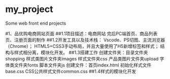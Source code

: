 # my_project
Some web front end projects

#1、品优购电商网站页面
##1.1项目描述：电商网站 完后PC端首页、商品列表页、注册页面的制作
##1.2开发工具以及技术栈：
    Vscode、PS切图、主流浏览器（Chrome）；
    HTML5+CSS3手动布局，并且大量使用了H5新增标签和样式；
    结构与样式相分离，模块化开发。
##1.3搭建工作
    创建文件夹：目录文件夹shopping
               样式类图片文件夹images
               样式文件夹css
               产品类图片文件夹upload
               字体类文件夹fonts
               脚本文件夹js
    创建文件：首页index.html
             初始化样式文件base.css
             CSS公共样式文件common.css
##1.4样式的模块化开发
    
